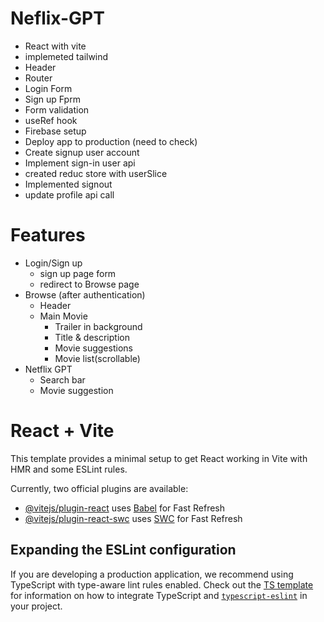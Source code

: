 # Neflix-GPT
- React with vite
- implemeted tailwind
- Header
- Router
- Login Form
- Sign up Fprm
- Form validation
- useRef hook
- Firebase setup
- Deploy app to production (need to check)
- Create signup user account
- Implement sign-in user api
- created reduc store with userSlice
- Implemented signout
- update profile api call

# Features
  - Login/Sign up
    -  sign up page form
    - redirect to Browse page
  - Browse (after authentication)
    - Header
    - Main Movie
      - Trailer in background
      - Title & description
      - Movie suggestions
      - Movie list(scrollable)
- Netflix GPT
    - Search bar
    - Movie suggestion



























# React + Vite

This template provides a minimal setup to get React working in Vite with HMR and some ESLint rules.

Currently, two official plugins are available:

- [@vitejs/plugin-react](https://github.com/vitejs/vite-plugin-react/blob/main/packages/plugin-react) uses [Babel](https://babeljs.io/) for Fast Refresh
- [@vitejs/plugin-react-swc](https://github.com/vitejs/vite-plugin-react/blob/main/packages/plugin-react-swc) uses [SWC](https://swc.rs/) for Fast Refresh

## Expanding the ESLint configuration

If you are developing a production application, we recommend using TypeScript with type-aware lint rules enabled. Check out the [TS template](https://github.com/vitejs/vite/tree/main/packages/create-vite/template-react-ts) for information on how to integrate TypeScript and [`typescript-eslint`](https://typescript-eslint.io) in your project.

